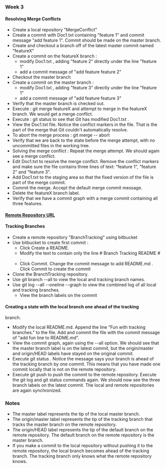 ### Week 3

#### Resolving Merge Conflicts

* Create a local repository "MergeConflict"
* Create a commit with Doc1.txt containing "feature 1" and commit message "add feature 1". Commit should be made on the master branch.
* Create and checkout a branch off of the latest master commit named "featureX"
* Create a commit on the featureX branch : 
  * modify Doc1.txt , adding "feature 2" directly under the line "feature 1"
  * add a commit message of "add feature feature 2"
* Checkout the master branch
* Create a commit on the master branch : 
  * modify Doc1.txt , adding "feature 3" directly under the line "feature 1"
  * add a commit message of "add feature feature 3"
* Verify that the master branch is checked out.
* Execute : git merge featureX and attempt to merge in the featureX branch. We would get a merge conflict.
* Execute : git status to see that Git has modified Doc1.txt .
* View the Doc1.txt file. Notice the conflict markers in the file. That is the part of the
merge that Git couldn't automatically resolve.
* To abort the merge process : git merge -- abort
* Verify that we are back to the state before the merge attempt, with no uncommitted files
in the working tree.
* Solving the merge conflict : Repeat the merge attempt. We should again
see a merge conflict.
* Edit Doc1.txt to resolve the merge conflict. Remove the conflict markers and make
sure the file contains three lines of text: "feature 1", "feature 2" and "feature 3".
* Add Doc1.txt to the staging area so that the fixed version of the file is part of the merge
commit.
* Commit the merge. Accept the default merge commit message.
* Delete the featureX branch label.
* Verify that we have a commit graph with a merge commit containing all three features.


#### [Remote Repository URL](https://bitbucket.org/MBadriNarayanan/branchtracking)
#### Tracking Branches

* Create a remote repository "BranchTracking" using bitbucket
* Use bitbucket to create first commit : 
  * Click Create a README.
  * Modify the text to contain only the line # Branch Tracking README # .
  * Click Commit. Change the commit message to add README.md . Click Commit to create the commit
* Clone the BranchTracking repository.
* Use git branch --all to view the local and tracking branch names.
* Use git log --all --oneline --graph to view the combined log of all local and tracking
branches.
  * View the branch labels on the commit
#### Creating a state with the local branch one ahead of the tracking
branch.

* Modify the local README.md. Append the line "Fun with tracking branches." to the file.
Add and commit the file with the commit message of "add fun line to README.md".
* View the commit graph, again using the --all option. We should see that the master
branch label is on the latest commit, but the origin/master and origin/HEAD labels
have stayed on the original commit.
* Execute git status . Notice the message says your branch is ahead of the tracking
branch by one commit. This means that you have made one commit locally that is not on
the remote repository.
* Execute git push to push the commit to the remote repository. Execute the git log
and git status commands again. We should now see the three branch labels on the
latest commit. The local and remote repositories are again synchronized.



### Notes

* The master label represents the tip of the local master branch.
* The origin/master label represents the tip of the tracking branch that tracks the master
branch on the remote repository.
* The origin/HEAD label represents the tip of the default branch on the remote repository.
The default branch on the remote repository is the master branch.
* If you make a commit to the local repository without pushing it to the remote repository, the
local branch becomes ahead of the tracking branch. The tracking branch only knows what the
remote repository knows.
